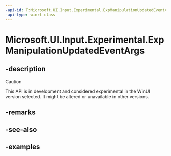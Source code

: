 ```yaml
---
-api-id: T:Microsoft.UI.Input.Experimental.ExpManipulationUpdatedEventArgs
-api-type: winrt class
---
```


# Microsoft.UI.Input.Experimental.ExpManipulationUpdatedEventArgs

<!--
public sealed class ExpManipulationUpdatedEventArgs
-->

## -description

> [!CAUTION]
> This API is in development and considered experimental in the WinUI version selected. It might be altered or unavailable in other versions.

## -remarks

## -see-also

## -examples
